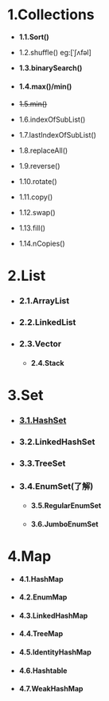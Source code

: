 # 1.Collections

* **1.1.Sort()**

* 1.2.shuffle() eg:[ˈʃʌfəl]

* **1.3.binarySearch()**

* #### **1.4.max()/min()**

* ~~1.5.min()~~

* 1.6.indexOfSubList()

* 1.7.lastIndexOfSubList()

* 1.8.replaceAll()

* 1.9.reverse()

* 1.10.rotate()

* 1.11.copy()

* 1.12.swap()

* 1.13.fill()

* 1.14.nCopies()

# 2.List

- ### 2.1.ArrayList

- ### 2.2.LinkedList

- ### 2.3.Vector

  - #### 2.4.Stack

# 3.Set

- ### [3.1.HashSet](Set/HashSet.md)

- ###  3.2.LinkedHashSet

- ### 3.3.TreeSet

- ### 3.4.EnumSet(了解)

  - #### 3.5.RegularEnumSet

  - ####  3.6.JumboEnumSet

# 4.Map

- #### 4.1.HashMap

- #### 4.2.EnumMap

- #### 4.3.LinkedHashMap

- #### 4.4.TreeMap

- #### 4.5.IdentityHashMap

- #### 4.6.Hashtable

- #### 4.7.WeakHashMap